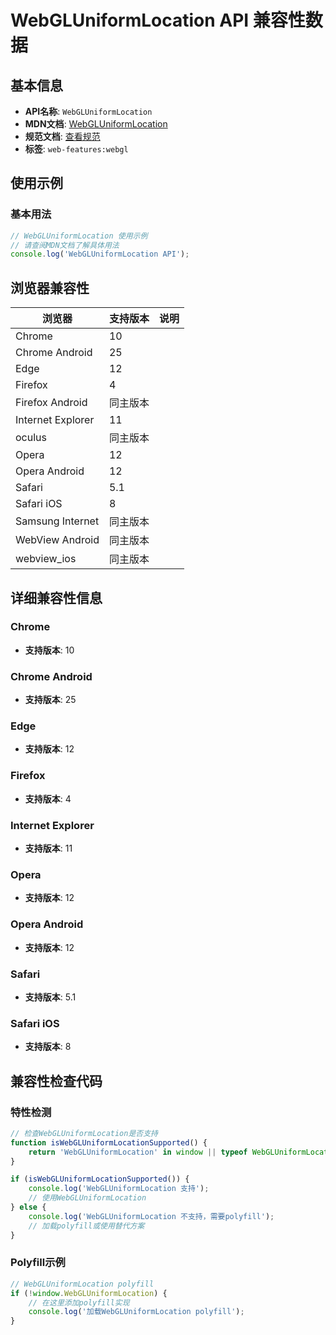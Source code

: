 # WebGLUniformLocation API 兼容性数据

## 基本信息

- **API名称**: `WebGLUniformLocation`
- **MDN文档**: [WebGLUniformLocation](https://developer.mozilla.org/docs/Web/API/WebGLUniformLocation)
- **规范文档**: [查看规范](https://registry.khronos.org/webgl/specs/latest/1.0/#5.10)
- **标签**: `web-features:webgl`

## 使用示例

### 基本用法

```javascript
// WebGLUniformLocation 使用示例
// 请查阅MDN文档了解具体用法
console.log('WebGLUniformLocation API');
```

## 浏览器兼容性

| 浏览器 | 支持版本 | 说明 |
|--------|----------|------|
| Chrome | 10 |  |
| Chrome Android | 25 |  |
| Edge | 12 |  |
| Firefox | 4 |  |
| Firefox Android | 同主版本 |  |
| Internet Explorer | 11 |  |
| oculus | 同主版本 |  |
| Opera | 12 |  |
| Opera Android | 12 |  |
| Safari | 5.1 |  |
| Safari iOS | 8 |  |
| Samsung Internet | 同主版本 |  |
| WebView Android | 同主版本 |  |
| webview_ios | 同主版本 |  |

## 详细兼容性信息

### Chrome

- **支持版本**: 10

### Chrome Android

- **支持版本**: 25

### Edge

- **支持版本**: 12

### Firefox

- **支持版本**: 4

### Internet Explorer

- **支持版本**: 11

### Opera

- **支持版本**: 12

### Opera Android

- **支持版本**: 12

### Safari

- **支持版本**: 5.1

### Safari iOS

- **支持版本**: 8

## 兼容性检查代码

### 特性检测

```javascript
// 检查WebGLUniformLocation是否支持
function isWebGLUniformLocationSupported() {
    return 'WebGLUniformLocation' in window || typeof WebGLUniformLocation !== 'undefined';
}

if (isWebGLUniformLocationSupported()) {
    console.log('WebGLUniformLocation 支持');
    // 使用WebGLUniformLocation
} else {
    console.log('WebGLUniformLocation 不支持，需要polyfill');
    // 加载polyfill或使用替代方案
}
```

### Polyfill示例

```javascript
// WebGLUniformLocation polyfill
if (!window.WebGLUniformLocation) {
    // 在这里添加polyfill实现
    console.log('加载WebGLUniformLocation polyfill');
}
```

